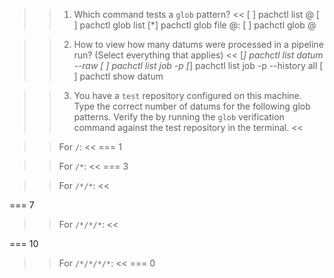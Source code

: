 >>1. Which command tests a `glob` pattern? <<
[ ] pachctl list <repo>@<branch>
[ ] pachctl glob list <glob>
[*] pachctl glob file <repo>@<branch>:<glob>
[ ] pachctl glob <repo>@<branch>

>>2. How to view how many datums were processed in a pipeline run? (Select everything that applies) <<
[*] pachctl list datum <job-ID> --raw
[ ] pachctl list job -p <pipeline>
[*] pachctl list job -p <pipeline> --history all
[ ] pachctl show datum

>>3. You have a `test` repository configured on this machine. Type the correct number of datums for the following glob patterns. Verify the by running the `glob` verification command against the test repository in the terminal. <<

>> For `/`: <<
=== 1

>> For `/*`: <<
=== 3

>> For `/*/*`: <<

=== 7

>> For `/*/*/*`: <<

=== 10

>> For `/*/*/*/*`: <<
=== 0
